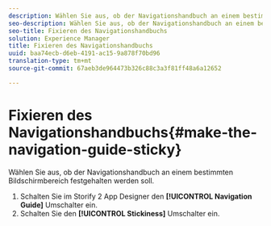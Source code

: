 ```yaml
---
description: Wählen Sie aus, ob der Navigationshandbuch an einem bestimmten Bildschirmbereich festgehalten werden soll.
seo-description: Wählen Sie aus, ob der Navigationshandbuch an einem bestimmten Bildschirmbereich festgehalten werden soll.
seo-title: Fixieren des Navigationshandbuchs
solution: Experience Manager
title: Fixieren des Navigationshandbuchs
uuid: baa74ecb-d6eb-4191-ac15-9a878f70bd96
translation-type: tm+mt
source-git-commit: 67aeb3de964473b326c88c3a3f81ff48a6a12652

---
```



# Fixieren des Navigationshandbuchs{#make-the-navigation-guide-sticky}

Wählen Sie aus, ob der Navigationshandbuch an einem bestimmten Bildschirmbereich festgehalten werden soll.

1. Schalten Sie im Storify 2 App Designer den **[!UICONTROL Navigation Guide]** Umschalter ein.
1. Schalten Sie den **[!UICONTROL Stickiness]** Umschalter ein.
